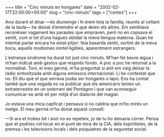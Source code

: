 +++
title = "Cinc minuts en hongarès"
date = "2002-02-17T22:00:00+00:00"
slug = "cinc-minuts"
tags = ["contes"]
+++

Avui durant el dinar —és diumenge i hi érem tota la família, reunits al voltant de la taula— he deixat d’entendre el que deien els altres. Em semblava reconèixer vagament les paraules que empraven, però no en copsava el sentit, com si tot d’una hagués oblidat la meva llengua materna. Quan he intentat parlar encara ha estat pitjor: feia basarda sentir, sortint de la meva boca, aquells modismes inintel·ligibles, aparentment estrangers.

L’estranya síndrome ha durat tot just cinc minuts. M’han fet beure aigua i m’han indicat amb gestos que respirés fondo. A poc a poc he retornat a la normalitat. Toni, el meu germà, m’ha preguntat si anit em vaig deixar la ràdio sintonitzada amb alguna emissora internacional. Li he contestat que no. Ell diu que el que xerrava podia ser hongarès o lapó. Ens ha contat també que una vegada es va publicar que els americans tenien un extraterrestre en un soterrani del Pentàgon i que van aconseguir comunicar-se amb ell per mitjà d’un dialecte del magiar.

Jo estava una mica capficat i pensava si no caldria que m’ho mirés un metge. El meu germà m’ha donat aquest consell:

—Si ara et trobes bé i això no es repeteix, jo de tu ho deixaria córrer. Pensa que et podries col·locar en el punt de mira de la CIA, dels espiritistes, de la premsa i les televisions locals i dels psiquiatres de la seguretat social.
